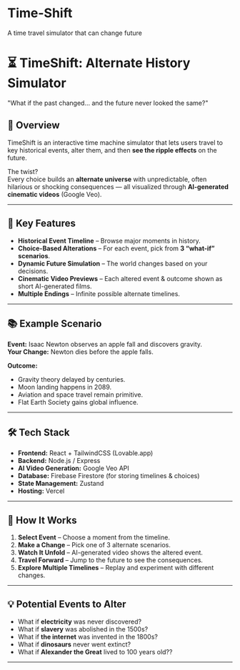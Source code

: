 # Time-Shift
A time travel simulator that can change future
# ⏳ TimeShift: Alternate History Simulator

"What if the past changed… and the future never looked the same?"

## 🚀 Overview
TimeShift is an interactive time machine simulator that lets users travel to key historical events, alter them, and then **see the ripple effects** on the future.

The twist?  
Every choice builds an **alternate universe** with unpredictable, often hilarious or shocking consequences — all visualized through **AI-generated cinematic videos** (Google Veo).

---

## 🎯 Key Features
- **Historical Event Timeline** – Browse major moments in history.
- **Choice-Based Alterations** – For each event, pick from **3 “what-if” scenarios**.
- **Dynamic Future Simulation** – The world changes based on your decisions.
- **Cinematic Video Previews** – Each altered event & outcome shown as short AI-generated films.
- **Multiple Endings** – Infinite possible alternate timelines.

---

## 📚 Example Scenario
**Event:** Isaac Newton observes an apple fall and discovers gravity.  
**Your Change:** Newton dies before the apple falls.

**Outcome:**
- Gravity theory delayed by centuries.
- Moon landing happens in 2089.
- Aviation and space travel remain primitive.
- Flat Earth Society gains global influence.

---

## 🛠️ Tech Stack
- **Frontend:** React + TailwindCSS (Lovable.app)
- **Backend:** Node.js / Express
- **AI Video Generation:** Google Veo API
- **Database:** Firebase Firestore (for storing timelines & choices)
- **State Management:** Zustand
- **Hosting:** Vercel

---

## 🔄 How It Works
1. **Select Event** – Choose a moment from the timeline.
2. **Make a Change** – Pick one of 3 alternate scenarios.
3. **Watch It Unfold** – AI-generated video shows the altered event.
4. **Travel Forward** – Jump to the future to see the consequences.
5. **Explore Multiple Timelines** – Replay and experiment with different changes.

---

## 💡 Potential Events to Alter
- What if **electricity** was never discovered?
- What if **slavery** was abolished in the 1500s?
- What if **the internet** was invented in the 1800s?
- What if **dinosaurs** never went extinct?
- What if **Alexander the Great** lived to 100 years old??

---
